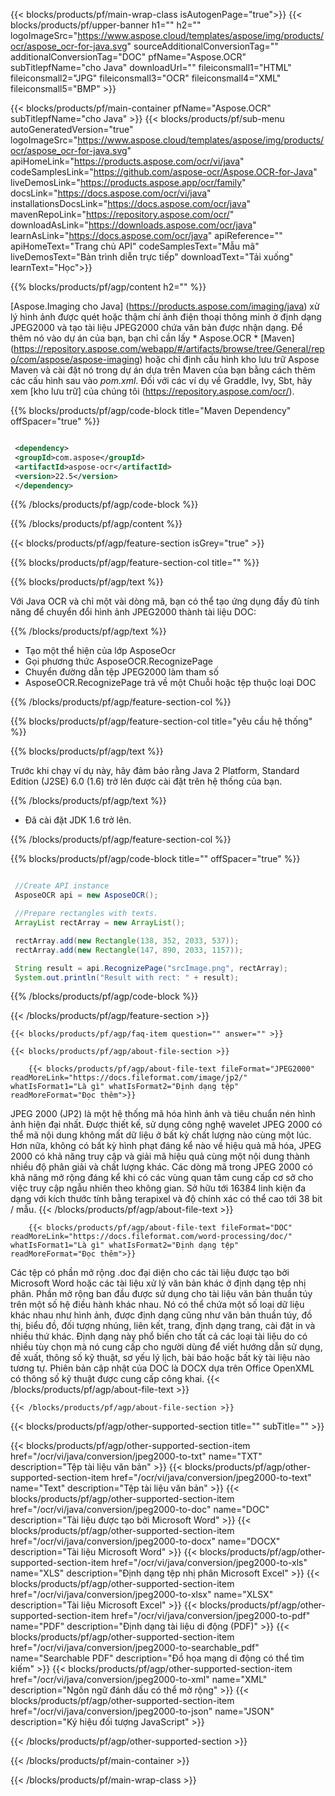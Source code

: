 ﻿---
title:  
weight: 3920
url: /vi/java/conversion/jpeg2000-to-doc/ 
lang: vi
langdirlevel: 2
locales: ja,it,ru,de,es,fr,nl,id,lt,pl,pt,vi,tr,ko
description: Mã mẫu cho chuyển đổi Java từ JPEG2000 sang DOC. Sử dụng mã mẫu API cho hàng loạt tệp JPEG2000 thành chuyển đổi DOC trong bất kỳ ứng dụng dựa trên Web hoặc Máy tính Java nào.
---

{{< blocks/products/pf/main-wrap-class isAutogenPage="true">}}
{{< blocks/products/pf/upper-banner h1="" h2="" logoImageSrc="https://www.aspose.cloud/templates/aspose/img/products/ocr/aspose_ocr-for-java.svg" sourceAdditionalConversionTag="" additionalConversionTag="DOC" pfName="Aspose.OCR" subTitlepfName="cho Java" downloadUrl="" fileiconsmall1="HTML" fileiconsmall2="JPG" fileiconsmall3="OCR" fileiconsmall4="XML" fileiconsmall5="BMP" >}}


{{< blocks/products/pf/main-container pfName="Aspose.OCR" subTitlepfName="cho Java" >}}
{{< blocks/products/pf/sub-menu autoGeneratedVersion="true" logoImageSrc="https://www.aspose.cloud/templates/aspose/img/products/ocr/aspose_ocr-for-java.svg" apiHomeLink="https://products.aspose.com/ocr/vi/java" codeSamplesLink="https://github.com/aspose-ocr/Aspose.OCR-for-Java" liveDemosLink="https://products.aspose.app/ocr/family" docsLink="https://docs.aspose.com/ocr/vi/java" installationsDocsLink="https://docs.aspose.com/ocr/java" mavenRepoLink="https://repository.aspose.com/ocr/" downloadAsLink="https://downloads.aspose.com/ocr/java" learnAsLink="https://docs.aspose.com/ocr/java" apiReference="" apiHomeText="Trang chủ API" codeSamplesText="Mẫu mã" liveDemosText="Bản trình diễn trực tiếp" downloadText="Tải xuống" learnText="Học">}}

{{% blocks/products/pf/agp/content h2="" %}}



[Aspose.Imaging cho Java] (https://products.aspose.com/imaging/java)
 xử lý hình ảnh được quét hoặc thậm chí ảnh điện thoại thông minh ở định dạng JPEG2000 và tạo tài liệu JPEG2000 chứa văn bản được nhận dạng. Để thêm nó vào dự án của bạn, bạn chỉ cần lấy * Aspose.OCR *
[Maven] (https://repository.aspose.com/webapp/#/artifacts/browse/tree/General/repo/com/aspose/aspose-imaging) hoặc chỉ định cấu hình kho lưu trữ Aspose Maven
và cài đặt nó trong dự án dựa trên Maven của bạn bằng cách thêm các cấu hình sau vào _pom.xml_. Đối với các ví dụ về Graddle, Ivy, Sbt, hãy xem [kho lưu trữ] của chúng tôi (https://repository.aspose.com/ocr/).

{{% blocks/products/pf/agp/code-block title="Maven Dependency" offSpacer="true" %}}

```xml

 <dependency>
 <groupId>com.aspose</groupId>
 <artifactId>aspose-ocr</artifactId>
 <version>22.5</version>
 </dependency>

```

{{% /blocks/products/pf/agp/code-block %}}

{{% /blocks/products/pf/agp/content %}}

{{< blocks/products/pf/agp/feature-section isGrey="true" >}}

{{% blocks/products/pf/agp/feature-section-col title="" %}}

{{% blocks/products/pf/agp/text %}}

Với Java OCR và chỉ một vài dòng mã, bạn có thể tạo ứng dụng đầy đủ tính năng để chuyển đổi hình ảnh JPEG2000 thành tài liệu DOC:

{{% /blocks/products/pf/agp/text %}}

+ Tạo một thể hiện của lớp AsposeOcr
+ Gọi phương thức AsposeOCR.RecognizePage
+ Chuyển đường dẫn tệp JPEG2000 làm tham số
+ AsposeOCR.RecognizePage trả về một Chuỗi hoặc tệp thuộc loại DOC

{{% /blocks/products/pf/agp/feature-section-col %}}

{{% blocks/products/pf/agp/feature-section-col title="yêu cầu hệ thống" %}}

{{% blocks/products/pf/agp/text %}}

Trước khi chạy ví dụ này, hãy đảm bảo rằng Java 2 Platform, Standard Edition (J2SE) 6.0 (1.6) trở lên được cài đặt trên hệ thống của bạn.

{{% /blocks/products/pf/agp/text %}}

- Đã cài đặt JDK 1.6 trở lên.

{{% /blocks/products/pf/agp/feature-section-col %}}

{{% blocks/products/pf/agp/code-block title="" offSpacer="true" %}}

```java

 //Create API instance
 AsposeOCR api = new AsposeOCR();

 //Prepare rectangles with texts.
 ArrayList rectArray = new ArrayList();

 rectArray.add(new Rectangle(138, 352, 2033, 537));
 rectArray.add(new Rectangle(147, 890, 2033, 1157));

 String result = api.RecognizePage("srcImage.png", rectArray);
 System.out.println("Result with rect: " + result);

```

{{% /blocks/products/pf/agp/code-block %}}

{{< /blocks/products/pf/agp/feature-section >}}

    {{< blocks/products/pf/agp/faq-item question="" answer="" >}}

    {{< blocks/products/pf/agp/about-file-section >}}
       
        {{< blocks/products/pf/agp/about-file-text fileFormat="JPEG2000" readMoreLink="https://docs.fileformat.com/image/jp2/" whatIsFormat1="Là gì" whatIsFormat2="Định dạng tệp" readMoreFormat="Đọc thêm">}}
JPEG 2000 (JP2) là một hệ thống mã hóa hình ảnh và tiêu chuẩn nén hình ảnh hiện đại nhất. Được thiết kế, sử dụng công nghệ wavelet JPEG 2000 có thể mã nội dung không mất dữ liệu ở bất kỳ chất lượng nào cùng một lúc. Hơn nữa, không có bất kỳ hình phạt đáng kể nào về hiệu quả mã hóa, JPEG 2000 có khả năng truy cập và giải mã hiệu quả cùng một nội dung thành nhiều độ phân giải và chất lượng khác. Các dòng mã trong JPEG 2000 có khả năng mở rộng đáng kể khi có các vùng quan tâm cung cấp cơ sở cho việc truy cập ngẫu nhiên theo không gian. Sở hữu tới 16384 linh kiện đa dạng với kích thước tính bằng terapixel và độ chính xác có thể cao tới 38 bit / mẫu.
        {{< /blocks/products/pf/agp/about-file-text >}}

        {{< blocks/products/pf/agp/about-file-text fileFormat="DOC" readMoreLink="https://docs.fileformat.com/word-processing/doc/" whatIsFormat1="Là gì" whatIsFormat2="Định dạng tệp" readMoreFormat="Đọc thêm">}}
Các tệp có phần mở rộng .doc đại diện cho các tài liệu được tạo bởi Microsoft Word hoặc các tài liệu xử lý văn bản khác ở định dạng tệp nhị phân. Phần mở rộng ban đầu được sử dụng cho tài liệu văn bản thuần túy trên một số hệ điều hành khác nhau. Nó có thể chứa một số loại dữ liệu khác nhau như hình ảnh, được định dạng cũng như văn bản thuần túy, đồ thị, biểu đồ, đối tượng nhúng, liên kết, trang, định dạng trang, cài đặt in và nhiều thứ khác. Định dạng này phổ biến cho tất cả các loại tài liệu do có nhiều tùy chọn mà nó cung cấp cho người dùng để viết hướng dẫn sử dụng, đề xuất, thông số kỹ thuật, sơ yếu lý lịch, bài báo hoặc bất kỳ tài liệu nào tương tự. Phiên bản cập nhật của DOC là DOCX dựa trên Office OpenXML có thông số kỹ thuật được cung cấp công khai.
        {{< /blocks/products/pf/agp/about-file-text >}}

    {{< /blocks/products/pf/agp/about-file-section >}}

<!-- aboutfile Ends -->

{{< blocks/products/pf/agp/other-supported-section title="" subTitle="" >}}

{{< blocks/products/pf/agp/other-supported-section-item href="/ocr/vi/java/conversion/jpeg2000-to-txt" name="TXT" description="Tệp tài liệu văn bản" >}}
{{< blocks/products/pf/agp/other-supported-section-item href="/ocr/vi/java/conversion/jpeg2000-to-text" name="Text" description="Tệp tài liệu văn bản" >}}
{{< blocks/products/pf/agp/other-supported-section-item href="/ocr/vi/java/conversion/jpeg2000-to-doc" name="DOC" description="Tài liệu được tạo bởi Microsoft Word" >}}
{{< blocks/products/pf/agp/other-supported-section-item href="/ocr/vi/java/conversion/jpeg2000-to-docx" name="DOCX" description="Tài liệu Microsoft Word" >}}
{{< blocks/products/pf/agp/other-supported-section-item href="/ocr/vi/java/conversion/jpeg2000-to-xls" name="XLS" description="Định dạng tệp nhị phân Microsoft Excel" >}}
{{< blocks/products/pf/agp/other-supported-section-item href="/ocr/vi/java/conversion/jpeg2000-to-xlsx" name="XLSX" description="Tài liệu Microsoft Excel" >}}
{{< blocks/products/pf/agp/other-supported-section-item href="/ocr/vi/java/conversion/jpeg2000-to-pdf" name="PDF" description="Định dạng tài liệu di động (PDF)" >}}
{{< blocks/products/pf/agp/other-supported-section-item href="/ocr/vi/java/conversion/jpeg2000-to-searchable_pdf" name="Searchable PDF" description="Đồ họa mạng di động có thể tìm kiếm" >}}
{{< blocks/products/pf/agp/other-supported-section-item href="/ocr/vi/java/conversion/jpeg2000-to-xml" name="XML" description="Ngôn ngữ đánh dấu có thể mở rộng" >}}
{{< blocks/products/pf/agp/other-supported-section-item href="/ocr/vi/java/conversion/jpeg2000-to-json" name="JSON" description="Ký hiệu đối tượng JavaScript" >}}

{{< /blocks/products/pf/agp/other-supported-section >}}

{{< /blocks/products/pf/main-container >}}
    
{{< /blocks/products/pf/main-wrap-class >}}

